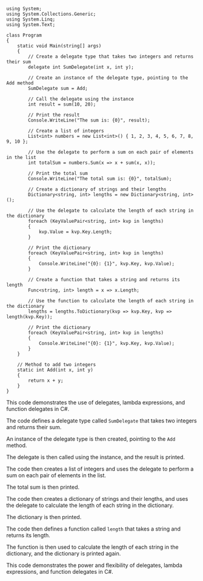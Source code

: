 ```
using System;
using System.Collections.Generic;
using System.Linq;
using System.Text;

class Program
{
    static void Main(string[] args)
    {
        // Create a delegate type that takes two integers and returns their sum
        delegate int SumDelegate(int x, int y);

        // Create an instance of the delegate type, pointing to the Add method
        SumDelegate sum = Add;

        // Call the delegate using the instance
        int result = sum(10, 20);

        // Print the result
        Console.WriteLine("The sum is: {0}", result);

        // Create a list of integers
        List<int> numbers = new List<int>() { 1, 2, 3, 4, 5, 6, 7, 8, 9, 10 };

        // Use the delegate to perform a sum on each pair of elements in the list
        int totalSum = numbers.Sum(x => x + sum(x, x));

        // Print the total sum
        Console.WriteLine("The total sum is: {0}", totalSum);

        // Create a dictionary of strings and their lengths
        Dictionary<string, int> lengths = new Dictionary<string, int>();

        // Use the delegate to calculate the length of each string in the dictionary
        foreach (KeyValuePair<string, int> kvp in lengths)
        {
            kvp.Value = kvp.Key.Length;
        }

        // Print the dictionary
        foreach (KeyValuePair<string, int> kvp in lengths)
        {
            Console.WriteLine("{0}: {1}", kvp.Key, kvp.Value);
        }

        // Create a function that takes a string and returns its length
        Func<string, int> length = x => x.Length;

        // Use the function to calculate the length of each string in the dictionary
        lengths = lengths.ToDictionary(kvp => kvp.Key, kvp => length(kvp.Key));

        // Print the dictionary
        foreach (KeyValuePair<string, int> kvp in lengths)
        {
            Console.WriteLine("{0}: {1}", kvp.Key, kvp.Value);
        }
    }

    // Method to add two integers
    static int Add(int x, int y)
    {
        return x + y;
    }
}
```

This code demonstrates the use of delegates, lambda expressions, and function delegates in C#.

The code defines a delegate type called `SumDelegate` that takes two integers and returns their sum.

An instance of the delegate type is then created, pointing to the `Add` method.

The delegate is then called using the instance, and the result is printed.

The code then creates a list of integers and uses the delegate to perform a sum on each pair of elements in the list.

The total sum is then printed.

The code then creates a dictionary of strings and their lengths, and uses the delegate to calculate the length of each string in the dictionary.

The dictionary is then printed.

The code then defines a function called `length` that takes a string and returns its length.

The function is then used to calculate the length of each string in the dictionary, and the dictionary is printed again.

This code demonstrates the power and flexibility of delegates, lambda expressions, and function delegates in C#.